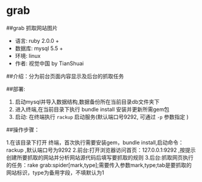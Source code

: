 grab
======

##grab 抓取网站图片

* 语言: ruby 2.0.0 +
* 数据库: mysql 5.5 +
* 环境: linux
* 作者: 视觉中国 by TianShuai

##介绍：分为前台页面内容显示及后台的抓取任务

##部署: 

1. 启动mysql并导入数据结构,数据备份所在当前目录db文件夹下
2. 进入终端,在当前目录下执行 bundle install 安装并更新所需gem包
3. 启动: 在终端执行 `rackup` 启动服务(默认端口号9292, 可通过 `-p` 参数指定 )


##操作步骤：

1.在该目录下打开 终端，首次执行需要安装gem，bundle install,启动命令：rackup ,默认端口号为9292
2.前台:打开浏览器访问首页：127.0.0.1:9292 ,按提示创建所要抓取的网站并分析网站源代码后填写要抓取的规则
3.后台:抓取网页执行的任务：rake grab:spider[mark,type];需要传入参数mark,type;tab是要抓取的网站标识，type为备用字段，不填默认为1



